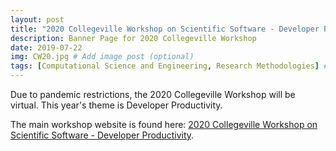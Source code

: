 ```yaml
---
layout: post
title: "2020 Collegeville Workshop on Scientific Software - Developer Productivity"
description: Banner Page for 2020 Collegeville Workshop
date: 2019-07-22
img: CW20.jpg # Add image post (optional)
tags: [Computational Science and Engineering, Research Methodologies] # add tag
---
```

Due to pandemic restrictions, the 2020 Collegeville Workshop will be virtual.  This year's theme is Developer Productivity.

The main workshop website is found here: [2020 Collegeville Workshop on Scientific Software - Developer Productivity](https://collegeville.github.io/CW20/).

